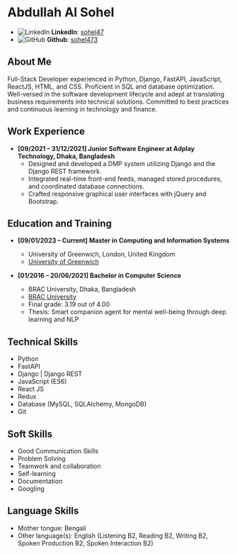 # Abdullah Al Sohel

- ![LinkedIn](https://upload.wikimedia.org/wikipedia/commons/c/ca/LinkedIn_logo_initials.png) **LinkedIn**: [sohel47](https://www.linkedin.com/in/sohel47/)
- ![GitHub](https://upload.wikimedia.org/wikipedia/commons/9/91/Octicons-mark-github.svg) **Github**: [sohel473](https://github.com/sohel473)


## About Me

Full-Stack Developer experienced in Python, Django, FastAPI, JavaScript, ReactJS, HTML, and CSS. Proficient in SQL and database optimization. Well-versed in the software development lifecycle and adept at translating business requirements into technical solutions. Committed to best practices and continuous learning in technology and finance.

## Work Experience

- **[09/2021 – 31/12/2021] Junior Software Engineer at Adplay Technology, Dhaka, Bangladesh**
  - Designed and developed a DMP system utilizing Django and the Django REST framework.
  - Integrated real-time front-end feeds, managed stored procedures, and coordinated database connections.
  - Crafted responsive graphical user interfaces with jQuery and Bootstrap.

## Education and Training

- **[09/01/2023 – Current] Master in Computing and Information Systems**
  - University of Greenwich, London, United Kingdom
  - [University of Greenwich](https://www.gre.ac.uk/)

- **[01/2016 – 20/06/2021] Bachelor in Computer Science**
  - BRAC University, Dhaka, Bangladesh
  - [BRAC University](https://www.bracu.ac.bd/)
  - Final grade: 3.19 out of 4.00
  - Thesis: Smart companion agent for mental well-being through deep learning and NLP

## Technical Skills

- Python
- FastAPI
- Django | Django REST
- JavaScript (ES6)
- React JS
- Redux
- Database (MySQL, SQLAlchemy, MongoDB)
- Git

## Soft Skills

- Good Communication Skills
- Problem Solving
- Teamwork and collaboration
- Self-learning
- Documentation
- Googling

## Language Skills

- Mother tongue: Bengali
- Other language(s): English (Listening B2, Reading B2, Writing B2, Spoken Production B2, Spoken Interaction B2)
